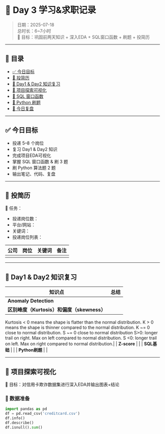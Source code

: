 # 📅 Day 3 学习&求职记录

> 日期：2025-07-18  
> 总时长：6~7小时  
> 🎯 目标：巩固前两天知识 + 深入EDA + SQL窗口函数 + 刷题 + 投简历

---

## 📑 目录
- [✅ 今日目标](#-今日目标)
- [📄 投简历](#-投简历)
- [🔁 Day1 & Day2 知识复习](#-day1--day2-知识复习)
- [🧪 项目探索可视化](#-项目探索可视化)
- [📖 SQL 窗口函数](#-sql-窗口函数)
- [🧩 Python 刷题](#-python-刷题)
- [📝 今日复盘](#-今日复盘)

---

## ✅ 今日目标
- 投递 5–8 个岗位
- 复习 Day1 & Day2 知识
- 完成项目EDA可视化
- 掌握 SQL 窗口函数 & 刷 3 题
- 刷 Python 算法题 2 题
- 输出笔记、代码、复盘

---

## 📄 投简历
🎯 任务：
- 投递岗位数：  
- 平台/网站：
- 关键词：
- 投递岗位列表：

| 公司 | 岗位 | 关键词 | 备注 |
|------|------|---------|------|
|      |      |         |      |

---

## 🔁 Day1 & Day2 知识复习
| 知识点 | 总结 |
|-------|-------|
| **Anomaly Detection** | |
| **区别峰度（Kurtosis）和偏度（skewness）**| 
  Kurtosis < 0 means the shape is flatter than the normal distribution.
  K > 0 means the shape is thinner compared to the normal distribution.
  K ~= 0 close to normal distribution.
  S ~= 0 close to normal distribution
  S>0: longer trail on right. Max on left compared to normal distribution.
  S <0: longer trail on left. Max on right compared to normal distribution.|
| **Z-score** | |
| **SQL基础** | |
| **Python刷题** | |

---

## 🧪 项目探索可视化
🎯 目标：对信用卡欺诈数据集进行深入EDA并输出图表+结论

### 📄 数据准备
```python
import pandas as pd
df = pd.read_csv('creditcard.csv')
df.info()
df.describe()
df.isnull().sum()

